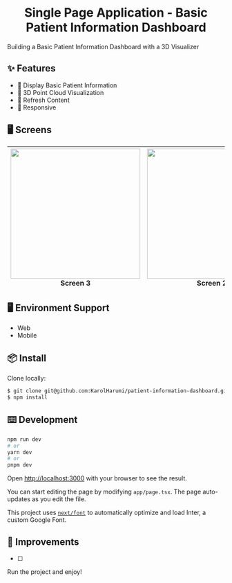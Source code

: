 <h1 align="center">Single Page Application - Basic Patient Information Dashboard</h1>

Building a Basic Patient Information Dashboard with a 3D Visualizer

## ✨ Features

- 👤 Display Basic Patient Information
- 🔎 3D Point Cloud Visualization
- 🔄 Refresh Content
- 📱 Responsive


## 🖥️ Screens

| [<img src="./assets/screen1.png" alt="" width="300px" />](http://godban.github.io/browsers-support-badges/)<br>Screen 3 | [<img src="./assets/screen2.png" alt="" width="300px" />](http://godban.github.io/browsers-support-badges/)<br>Screen 2 | [<img src="./assets/phone3.png" alt="" width="300px" />](http://godban.github.io/browsers-support-badges/)<br>Screen 3
| --- | --- | --- |

## 🖥 Environment Support

- Web
- Mobile

## 📦 Install

Clone locally:

```bash
$ git clone git@github.com:KarolHarumi/patient-information-dashboard.git
$ npm install
```

## ⌨️ Development

```bash
npm run dev
# or
yarn dev
# or
pnpm dev
```

Open [http://localhost:3000](http://localhost:3000) with your browser to see the result.

You can start editing the page by modifying `app/page.tsx`. The page auto-updates as you edit the file.

This project uses [`next/font`](https://nextjs.org/docs/basic-features/font-optimization) to automatically optimize and load Inter, a custom Google Font.

## 💫 Improvements
- [ ] 

 
Run the project and enjoy!